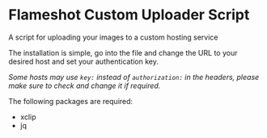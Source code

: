 # Flameshot Custom Uploader Script
A script for uploading your images to a custom hosting service

The installation is simple, go into the file and change the URL to your desired host and set your authentication key.

*Some hosts may use `key:` instead of `authorization:` in the headers, please make sure to check and change it if required.*

The following packages are required:
* xclip
* jq


